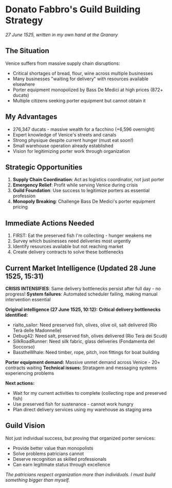 # Donato Fabbro's Guild Building Strategy
*27 June 1525, written in my own hand at the Granary*

## The Situation
Venice suffers from massive supply chain disruptions:
- Critical shortages of bread, flour, wine across multiple businesses
- Many businesses "waiting for delivery" with resources available elsewhere
- Porter equipment monopolized by Bass De Medici at high prices (872+ ducats)
- Multiple citizens seeking porter equipment but cannot obtain it

## My Advantages
- 276,347 ducats - massive wealth for a facchino (+6,596 overnight)
- Expert knowledge of Venice's streets and canals
- Strong physique despite current hunger (must eat soon!)
- Small warehouse operation already established
- Vision for legitimizing porter work through organization

## Strategic Opportunities
1. **Supply Chain Coordination**: Act as logistics coordinator, not just porter
2. **Emergency Relief**: Profit while serving Venice during crisis
3. **Guild Foundation**: Use success to legitimize porters as essential profession
4. **Monopoly Breaking**: Challenge Bass De Medici's porter equipment pricing

## Immediate Actions Needed
1. FIRST: Eat the preserved fish I'm collecting - hunger weakens me
2. Survey which businesses need deliveries most urgently
3. Identify resources available but not reaching market
4. Create delivery contracts to solve these bottlenecks

## Current Market Intelligence (Updated 28 June 1525, 15:31)
**CRISIS INTENSIFIES**: Same delivery bottlenecks persist after full day - no progress!
**System failures**: Automated scheduler failing, making manual intervention essential

**Original intelligence (27 June 1525, 10:12):**
**Critical delivery bottlenecks identified:**
- rialto_sailor: Need preserved fish, olives, olive oil, salt delivered (Rio Terà delle Madonnelle)
- Debug42: Need salt, preserved fish, olives delivered (Rio Terà dei Scudi) 
- SilkRoadRunner: Need silk fabric, glass deliveries (Fondamenta del Soccorso)
- BasstheWhale: Need timber, rope, pitch, iron fittings for boat building

**Porter equipment demand:** Massive unmet demand across Venice - 20+ contracts waiting
**Technical issues:** Stratagem and messaging systems experiencing problems

**Next actions:**
- Wait for my current activities to complete (collecting rope and preserved fish)
- Use preserved fish for sustenance - cannot work hungry
- Plan direct delivery services using my warehouse as staging area

## Guild Vision
Not just individual success, but proving that organized porter services:
- Provide better value than monopolists
- Solve problems patricians cannot
- Deserve recognition as skilled professionals
- Can earn legitimate status through excellence

*The patricians respect organization more than individuals. I must build something bigger than myself.*